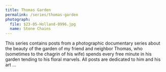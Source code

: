 ```yaml
---
title: Thomas Garden
permalink: /series/thomas-garden
photograph:
  file: $23-05-Holland-0996.jpg
  name: Stone Chains
---
```


This series contains posts from a photographic documentary series about the beauty of the garden of my friend and neighbor Thomas, who (sometimes to the chagrin of his wife) spends every free minute in his garden tending to his floral marvels. All posts are dedicated to him and his art ...
